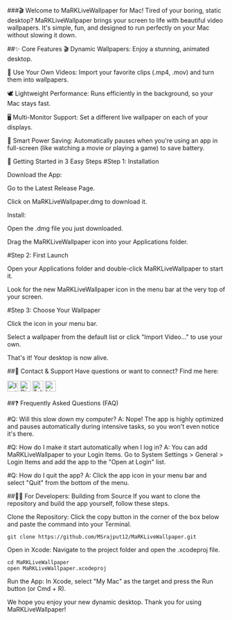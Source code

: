 ###🎬 Welcome to MaRKLiveWallpaper for Mac!
Tired of your boring, static desktop? MaRKLiveWallpaper brings your screen to life with beautiful video wallpapers. It's simple, fun, and designed to run perfectly on your Mac without slowing it down.

##✨ Core Features
🎬 Dynamic Wallpapers: Enjoy a stunning, animated desktop.

📂 Use Your Own Videos: Import your favorite clips (.mp4, .mov) and turn them into wallpapers.

🕊️ Lightweight Performance: Runs efficiently in the background, so your Mac stays fast.

🖥️ Multi-Monitor Support: Set a different live wallpaper on each of your displays.

🔋 Smart Power Saving: Automatically pauses when you're using an app in full-screen (like watching a movie or playing a game) to save battery.

🚀 Getting Started in 3 Easy Steps
#Step 1: Installation

Download the App:

Go to the Latest Release Page.

Click on MaRKLiveWallpaper.dmg to download it.

Install:

Open the .dmg file you just downloaded.

Drag the MaRKLiveWallpaper icon into your Applications folder.

#Step 2: First Launch

Open your Applications folder and double-click MaRKLiveWallpaper to start it.

Look for the new MaRKLiveWallpaper icon in the menu bar at the very top of your screen.

#Step 3: Choose Your Wallpaper

Click the icon in your menu bar.

Select a wallpaper from the default list or click "Import Video..." to use your own.

That's it! Your desktop is now alive.

##💬 Contact & Support
Have questions or want to connect? Find me here:

[<img src="https://img.shields.io/badge/Instagram-E4405F?style=for-the-badge&logo=instagram&logoColor=white" alt="Instagram Badge" height="25">](https://instagram.com/_the_manish_rajput_)
[<img src="https://img.shields.io/badge/Discord-7289DA?style=for-the-badge&logo=discord&logoColor=white" alt="Discord Badge" height="25">](https://discord.com/users/your-discord-id)
[<img src="https://img.shields.io/badge/Telegram-2CA5E0?style=for-the-badge&logo=telegram&logoColor=white" alt="Telegram Badge" height="25">](https://t.me/your-telegram-id)
<img src="https://img.shields.io/badge/LinkedIn-0077B5?style=for-the-badge&logo=linkedin&logoColor=white" alt="LinkedIn Badge" height="25">

##❓ Frequently Asked Questions (FAQ)

#Q: Will this slow down my computer?
A: Nope! The app is highly optimized and pauses automatically during intensive tasks, so you won't even notice it's there.

#Q: How do I make it start automatically when I log in?
A: You can add MaRKLiveWallpaper to your Login Items. Go to System Settings > General > Login Items and add the app to the "Open at Login" list.

#Q: How do I quit the app?
A: Click the app icon in your menu bar and select "Quit" from the bottom of the menu.

##👨‍💻 For Developers: Building from Source
If you want to clone the repository and build the app yourself, follow these steps.

Clone the Repository:
Click the copy button in the corner of the box below and paste the command into your Terminal.



```
git clone https://github.com/MSrajput12/MaRKLiveWallpaper.git
```
Open in Xcode:
Navigate to the project folder and open the .xcodeproj file.
```
cd MaRKLiveWallpaper
open MaRKLiveWallpaper.xcodeproj
```
Run the App:
In Xcode, select "My Mac" as the target and press the Run button (or Cmd + R).

We hope you enjoy your new dynamic desktop. Thank you for using MaRKLiveWallpaper!

